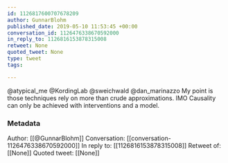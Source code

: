 ```yaml
---
id: 1126817600707678209
author: GunnarBlohm
published_date: 2019-05-10 11:53:45 +00:00
conversation_id: 1126476338670592000
in_reply_to: 1126816153878315008
retweet: None
quoted_tweet: None
type: tweet
tags:

---
```


@atypical_me @KordingLab @sweichwald @dan_marinazzo My point is those techniques rely on more than crude approximations. IMO Causality can only be achieved with interventions and a model.

### Metadata

Author: [[@GunnarBlohm]]
Conversation: [[conversation-1126476338670592000]]
In reply to: [[1126816153878315008]]
Retweet of: [[None]]
Quoted tweet: [[None]]
